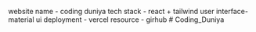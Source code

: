 website name   - coding duniya
tech stack - react + tailwind
user interface- material ui
deployment - vercel
resource - girhub
#   C o d i n g _ D u n i y a  
 